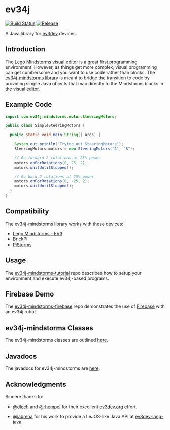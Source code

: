 # ev34j

[![Build Status](https://travis-ci.org/ev34j/ev34j.svg?branch=master)](https://travis-ci.org/ev34j/ev34j)
[![Release](https://jitpack.io/v/ev34j/ev34j.svg)](https://jitpack.io/#ev34j/ev34j)

A Java library for [ev3dev](http://www.ev3dev.org) devices.

## Introduction

The [Lego Mindstorms visual editor](http://www.lego.com/en-us/mindstorms/downloads/download-software)
is a great first programming environment. However, as things get more complex,
visual programming can get cumbersome and you want to  use code rather than blocks.
The [ev34j-mindstorms library](https://github.com/ev34j/ev34j) is meant to bridge the transition to code
by providing simple Java objects that map directly to the Mindstorms blocks in
the visual editor.

## Example Code

```java
import com.ev34j.mindstorms.motor.SteeringMotors;

public class SimpleSteeringMotors {

  public static void main(String[] args) {

    System.out.println("Trying out SteeringMotors");
    SteeringMotors motors = new SteeringMotors("A", "B");

    // Go forward 2 rotations at 25% power
    motors.onForRotations(0, 25, 2);
    motors.waitUntilStopped();

    // Go back 2 rotations at 25% power
    motors.onForRotations(0, -25, 2);
    motors.waitUntilStopped();
  }
}
```

## Compatibility

The ev34j-mindstorms library works with these devices:

* [Lego Mindstorms - EV3](http://www.lego.com/en-us/mindstorms/about-ev3)
* [BrickPi](http://www.dexterindustries.com/brickpi/)
* [PiStorms](http://www.mindsensors.com/teaching-stem-with-robotics/13-pistorms-base-kit-raspberry-pi-brain-for-lego-robot)

## Usage

The [ev34j-mindstorms-tutorial](https://github.com/ev34j/ev34j-mindstorms-tutorial) repo
describes how to setup your environment and execute ev34j-based programs.

## Firebase Demo

The [ev34j-mindstorms-firebase](https://github.com/ev34j/ev34j-mindstorms-firebase) repo
demonstrates the use of [Firebase](https://www.firebase.com) with an ev34j robot.

## ev34j-mindstorms Classes

The ev34j-mindstorms classes are outlined
[here](https://github.com/ev34j/ev34j-mindstorm-tutorial/wiki/Ev34j-Mindstorms-Object-Summary).

## Javadocs

The javadocs for ev34j-mindstorms are [here](http://www.ev34j.com/javadocs/).


## Acknowledgments

Sincere thanks to:

* [@dlech](https://github.com/dlech) and [@rhempel](https://github.com/rhempel) for their excellent [ev3dev.org](http://www.ev3dev.org) effort.

* [@jabrena](https://github.com/jabrena) for his work to provide a LeJOS-like Java API at [ev3dev-lang-java](https://github.com/ev3dev-lang-java/ev3dev-lang-java).